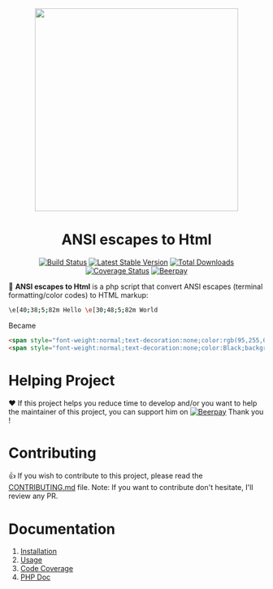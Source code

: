 <div style="text-align:center">
  <a href="https://neilime.github.io/ansi-escapes-to-html" target="_blank"><img src="https://repository-images.githubusercontent.com/76674702/135ede80-eb7b-11e9-9bf6-36cda923661e" width="400"></a>

# ANSI escapes to Html
[![Build Status](https://travis-ci.org/neilime/ansi-escapes-to-html.svg?branch=master)](https://travis-ci.org/neilime/ansi-escapes-to-html)
[![Latest Stable Version](https://poser.pugx.org/neilime/ansi-escapes-to-html/v/stable.svg)](https://packagist.org/packages/neilime/ansi-escapes-to-html)
[![Total Downloads](https://poser.pugx.org/neilime/ansi-escapes-to-html/downloads.svg)](https://packagist.org/packages/neilime/ansi-escapes-to-html)
[![Coverage Status](https://coveralls.io/repos/github/neilime/ansi-escapes-to-html/badge.svg?branch=master)](https://coveralls.io/github/neilime/ansi-escapes-to-html?branch=master)
[![Beerpay](https://beerpay.io/neilime/ansi-escapes-to-html/badge.svg)](https://beerpay.io/neilime/ansi-escapes-to-html)

</div>


📢 __ANSI escapes to Html__ is a php script that convert ANSI escapes (terminal formatting/color codes) to HTML markup:
```bash
\e[40;38;5;82m Hello \e[30;48;5;82m World
````
Became
```html
<span style="font-weight:normal;text-decoration:none;color:rgb(95,255,0);background-color:Black;"> Hello </span>
<span style="font-weight:normal;text-decoration:none;color:Black;background-color:rgb(95,255,0);"> World </span>
```

# Helping Project

❤️ If this project helps you reduce time to develop and/or you want to help the maintainer of this project, you can support him on [![Beerpay](https://beerpay.io/neilime/ansi-escapes-to-html/badge.svg)](https://beerpay.io/neilime/ansi-escapes-to-html) Thank you !

# Contributing

👍 If you wish to contribute to this project, please read the [CONTRIBUTING.md](CONTRIBUTING.md) file. Note: If you want to contribute don't hesitate, I'll review any PR.

# Documentation

1. [Installation](https://github.com/neilime/ansi-escapes-to-html/wiki/Installation)
2. [Usage](https://github.com/neilime/ansi-escapes-to-html/wiki/Usage)
3. [Code Coverage](https://coveralls.io/github/neilime/ansi-escapes-to-html)
4. [PHP Doc](https://neilime.github.io/ansi-escapes-to-html/phpdoc)
